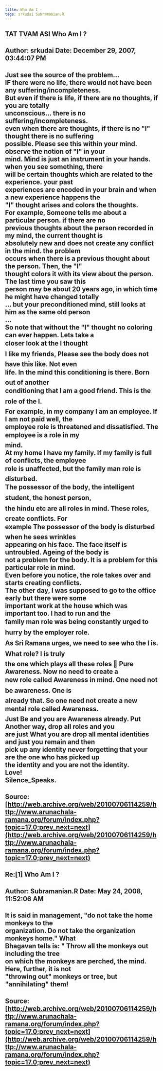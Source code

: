 ```yaml
--- 
title: Who Am I -   
tags: srkudai Subramanian.R  
---  
```

## TAT TVAM ASI Who Am I ?  
Author: srkudai             Date: December 29, 2007, 03:44:07 PM  
---  
Just see the source of the problem...   
IF there were no life, there would not have been any suffering/incompleteness.   
But even if there is life, if there are no thoughts, if you are totally  
unconscious... there is no suffering/incompleteness.   
even when there are thoughts, if there is no "I" thought there is no suffering  
possible. Please see this within your mind. observe the notion of "I" in your  
mind. Mind is just an instrument in your hands. when you see something, there  
will be certain thoughts which are related to the experience. your past  
experiences are encoded in your brain and when a new experience happens the  
"I" thought arises and colors the thoughts.   
For example, Someone tells me about a particular person. if there are no  
previous thoughts about the person recorded in my mind, the current thought is  
absolutely new and does not create any conflict in the mind. the problem  
occurs when there is a previous thought about the person. Then, the "I"  
thought colors it with its view about the person. The last time you saw this  
person may be about 20 years ago, in which time he might have changed totally  
... but your preconditioned mind, still looks at him as the same old person  
...   
So note that without the "I" thought no coloring can ever happen. Lets take a  
closer look at the I thought   
I like my friends, Please see the body does not have this like. Not even  
life. In the mind this conditioning is there. Born out of another  
conditioning that I am a good friend. This is the role of the I.   
For example, in my company I am an employee. If I am not paid well, the  
employee role is threatened and dissatisfied. The employee is a role in my  
mind.   
At my home I have my family. If my family is full of conflicts, the employee  
role is unaffected, but the family man role is disturbed.   
The possessor of the body, the intelligent student, the honest person,  
the hindu etc are all roles in mind. These roles, create conflicts. For  
example The possessor of the body is disturbed when he sees wrinkles  
appearing on his face. The face itself is untroubled. Ageing of the body is  
not a problem for the body. It is a problem for this particular role in mind.  
Even before you notice, the role takes over and starts creating conflicts.   
The other day, I was supposed to go to the office early but there were some  
important work at the house which was important too. I had to run and the  
family man role was being constantly urged to hurry by the employer role.   
As Sri Ramana urges, we need to see who the I is. What role? I is truly  
the one which plays all these roles  Pure Awareness. Now no need to create a  
new role called Awareness in mind. One need not be awareness. One is  
already that. So one need not create a new mental role called Awareness.  
Just Be and you are Awareness already. Put Another way, drop all roles and you  
are just What you are drop all mental identities and just you remain and then  
pick up any identity never forgetting that your are the one who has picked up  
the identity and you are not the identity.   
Love!   
Silence_Speaks.
 ---  
Source:[http://web.archive.org/web/20100706114259/http://www.arunachala-ramana.org/forum/index.php?topic=17.0;prev_next=next](http://web.archive.org/web/20100706114259/http://www.arunachala-ramana.org/forum/index.php?topic=17.0;prev_next=next)   
---  

## Re:[1] Who Am I ?  
Author: Subramanian.R       Date: May 24, 2008, 11:52:06 AM  
---  
It is said in management, "do not take the home monkeys to the   
organization. Do not take the organization monkeys home." What   
Bhagavan tells is: " Throw all the monkeys out including the tree   
on which the monkeys are perched, the mind. Here, further, it is not  
"throwing out" monkeys or tree, but "annihilating" them!
 ---  
Source:[http://web.archive.org/web/20100706114259/http://www.arunachala-ramana.org/forum/index.php?topic=17.0;prev_next=next](http://web.archive.org/web/20100706114259/http://www.arunachala-ramana.org/forum/index.php?topic=17.0;prev_next=next)   
---  

